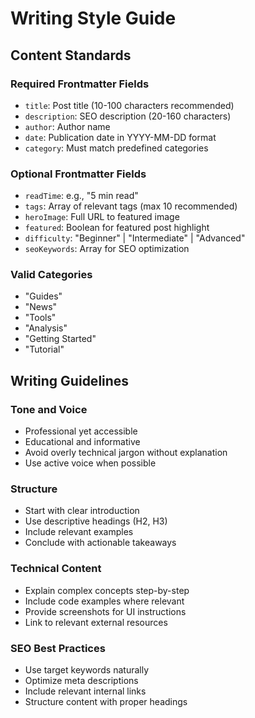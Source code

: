 # Writing Style Guide

## Content Standards

### Required Frontmatter Fields
- `title`: Post title (10-100 characters recommended)
- `description`: SEO description (20-160 characters)
- `author`: Author name
- `date`: Publication date in YYYY-MM-DD format
- `category`: Must match predefined categories

### Optional Frontmatter Fields
- `readTime`: e.g., "5 min read"
- `tags`: Array of relevant tags (max 10 recommended)
- `heroImage`: Full URL to featured image
- `featured`: Boolean for featured post highlight
- `difficulty`: "Beginner" | "Intermediate" | "Advanced"
- `seoKeywords`: Array for SEO optimization

### Valid Categories
- "Guides"
- "News"
- "Tools"
- "Analysis"
- "Getting Started"
- "Tutorial"

## Writing Guidelines

### Tone and Voice
- Professional yet accessible
- Educational and informative
- Avoid overly technical jargon without explanation
- Use active voice when possible

### Structure
- Start with clear introduction
- Use descriptive headings (H2, H3)
- Include relevant examples
- Conclude with actionable takeaways

### Technical Content
- Explain complex concepts step-by-step
- Include code examples where relevant
- Provide screenshots for UI instructions
- Link to relevant external resources

### SEO Best Practices
- Use target keywords naturally
- Optimize meta descriptions
- Include relevant internal links
- Structure content with proper headings
